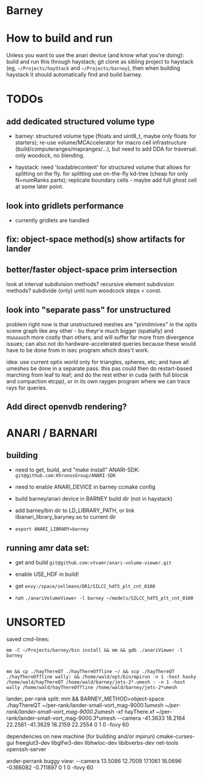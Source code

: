 # Barney

# How to build and run

Unless you want to use the anari device (and know what you're doing):
build and run this through haystack; git clone as sibling project to
haystack (eg, `~/Projects/hayStack` and `~/Projects/barney`), then
when building haystack it should automatically find and build barney.

# TODOs

## add dedicated structured volume type

- barney: structured volume type (floats and uint8_t, maybe only
  floats for starters); re-use volume/MCAccelerator for macro cell
  infrastructure (build/computeranges/mapranges/...), but need to add
  DDA for traversal. only woodock, no blending.
  
- haystack: need 'loadablecontent' for structured volume that allows
  for splitting on the fly. for splitting use on-the-fly kd-tree
  (cheap for only N=numRanks parts); replicate boundary cells - maybe
  add full ghost cell at some later point.

## look into gridlets performance

- currently gridlets are handled 

## fix: object-space method(s) show artifacts for lander

## better/faster object-space prim intersection

look at interval subdivision methods? recursive element subdivsion
methods? subdivide (only) until num woodcock steps < const.

## look into "separate pass" for unstructured

problem right now is that unstructured meshes are "primitmives" in the
optix scene graph like any other - bu theyr'e much bigger (spatially)
and muuuuch more costly than others; and will suffer far more from
divergence issues; can also not do hardware-accelerated queries
because these would have to be done from in isec program which does't
work.

idea: use current optix world only for triangles, spheres, etc; and
have all umeshes be done in a separate pass. this pas could then do
restart-based marching from leaf to leaf; and do the rest either in
cuda (with full blocsk and compaction etcpp), or in its own raygen
program where we can trace rays for queries.

## Add direct openvdb rendering?


# ANARI / BARNARI

## building
- need to get, build, and "make install" ANARI-SDK: `git@github.com:KhronosGroup/ANARI-SDK`

- need to enable ANARI_DEVICE in barney ccmake config

- build barney/anari device in BARNEY build dir (not in haystack)

- add barney/bin dir to LD_LIBRARY_PATH, or link libanari_library_baryney.so to current dir

- `export ANARI_LIBRARY=barney`


## running amr data set:

- get and build `git@github.com:vtvamr/anari-volume-viewer.git`

- enable USE_HDF in build!

- get `envy:/space/zellmann/DR1/SILCC_hdf5_plt_cnt_0100`

- run `./anariVolumeViewer -l barney ~/models/SILCC_hdf5_plt_cnt_0100`

# UNSORTED

saved cmd-lines:

    mm -C ~/Projects/barney/bin install && mm && gdb ./anariViewer -l barney


    mm && cp ./hayThereQT ./hayThereOffline ~/ && scp ./hayThereQT ./hayThereOffline wally: && /home/wald/opt/bin/mpirun -n 1 -host hasky /home/wald/hayThereQT /home/wald/barney/jets-2*.umesh : -n 1 -host wally /home/wald/hayThereOffline /home/wald/barney/jets-2*umesh 


lander, per-rank split:
    mm && BARNEY_METHOD=object-space ./hayThereQT ~/per-rank/lander-small-vort_mag-9000.1*umesh  ~/per-rank/lander-small-vort_mag-9000.2*umesh -xf hayThere.xf  ~/per-rank/lander-small-vort_mag-9000.3*umesh  --camera -41.3633 18.2164 22.2561 -41.3629 18.2159 22.2554 0 1 0 -fovy 60






dependencies on new machine (for building and/or mpirun)
	cmake-curses-gui freeglut3-dev libglfw3-dev libhwloc-dev libibverbs-dev net-tools openssh-server



ander-perrank buggy view:
--camera 13.5086 12.7009 17.1061 16.0696 -0.166082 -0.711897 0 1 0 -fovy 60
